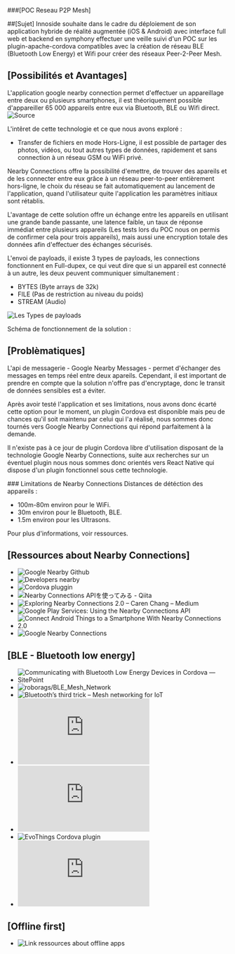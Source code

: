 ###[POC Reseau P2P Mesh]

##[Sujet]
Innoside souhaite dans le cadre du déploiement de son application hybride de réalité augmentée (iOS & Android) avec interface full web et backend en symphony effectuer une veille suivi d'un POC sur les plugin-apache-cordova compatibles avec la création de réseau BLE (Bluetooth Low Energy) et Wifi pour créer des réseaux Peer-2-Peer Mesh.

## [Possibilités et Avantages]
L'application google nearby connection permet d'effectuer un appareillage entre deux ou plusieurs smartphones, il est théoriquement possible d'appareiller 65 000 appareils entre eux via Bluetooth, BLE ou Wifi direct.
![Source]()

L'intêret de cette technologie et ce que nous avons exploré : 
- Transfer de fichiers en mode Hors-Ligne, il est possible de partager des photos, vidéos, ou tout autres types de données, rapidement et sans connection à un réseau GSM ou WiFi privé. 

Nearby Connections offre la possibilité d'emettre, de trouver des apareils et de les connecter entre eux grâce à un réseau peer-to-peer entièrement hors-ligne, le choix du réseau se fait automatiquement au lancement de l'application, quand l'utilisateur quite l'application les paramètres initiaux sont rétablis.

L'avantage de cette solution offre un échange entre les appareils en utilisant une grande bande passante, une latence faible, un taux de réponse immédiat entre plusieurs appareils (Les tests lors du POC nous on permis de confirmer cela pour trois appareils), mais aussi une encryption totale des données afin d'effectuer des échanges sécurisés. 

L'envoi de payloads, il existe 3 types de payloads, les connections fonctionnent en Full-dupex, ce qui veut dire que si un appareil est connecté à un autre, les deux peuvent communiquer simultanement :

- BYTES (Byte arrays de 32k)
- FILE (Pas de restriction au niveau du poids)
- STREAM (Audio)

![Les Types de payloads](https://developers.google.com/nearby/connections/android/exchange-data#types_of_payloads)

Schéma de fonctionnement de la solution :


## [Problèmatiques]
L'api de messagerie - Google Nearby Messages - permet d'échanger des messages en temps réel entre deux apareils. Cependant, il est important de prendre en compte que la solution n'offre pas d'encryptage, donc le transit de données sensibles est a éviter.

Après avoir testé l'application et ses limitations, nous avons donc écarté cette option pour le moment, un plugin Cordova est disponible mais peu de chances qu'il soit maintenu par celui qui l'a réalisé, nous sommes donc tournés vers Google Nearby Connections qui répond parfaitement à la demande.

Il n'existe pas à ce jour de plugin Cordova libre d'utilisation disposant de la technologie Google Nearby Connections, suite aux recherches sur un éventuel plugin nous nous sommes donc orientés vers React Native qui dispose d'un plugin fonctionnel sous cette technologie.


### Limitations de Nearby Connections 
Distances de détéction des appareils :
- 100m-80m environ pour le WiFi.
- 30m environ pour le Bluetooth, BLE.
- 1.5m environ pour les Ultrasons.

Pour plus d'informations, voir ressources.

## [Ressources about Nearby Connections]
- ![Google Nearby Github](https://github.com/googlesamples/android-nearby/tree/master/connections)
- ![Developers nearby](https://developers.google.com/nearby/connections/overview)
- ![Cordova pluggin](https://github.com/hahahannes/cordova-plugin-google-nearby)
- ![Nearby Connections APIを使ってみる - Qiita](https://qiita.com/niusounds/items/ecc759c51da8e1f1e8a0#mpayloadcallback)
- ![Exploring Nearby Connections 2.0 – Caren Chang – Medium](https://medium.com/@calren24/exploring-nearby-connections-2-0-bd0681ac8e64)
- ![Google Play Services: Using the Nearby Connections API](https://code.tutsplus.com/tutorials/google-play-services-using-the-nearby-connections-api--cms-24534)
- ![Connect Android Things to a Smartphone With Nearby Connections 2.0](https://code.tutsplus.com/tutorials/connect-android-things-to-a-smartphone-with-nearby-connections-20--cms-28269)
- ![Google Nearby Connections](https://zhuanlan.zhihu.com/p/28548310)

## [BLE - Bluetooth low energy]
- ![Communicating with Bluetooth Low Energy Devices in Cordova — SitePoint](https://www.sitepoint.com/communicating-with-bluetooth-low-energy-devices-in-cordova/)
- ![roborags/BLE_Mesh_Network](https://github.com/roborags/BLE_Mesh_Network)
- ![Bluetooth’s third trick – Mesh networking for IoT](http://iotdesign.embedded-computing.com/articles/bluetooths-third-trick-mesh-networking-for-iot/)
- ![Bluetooth Smart,Bluetooth Low Energy tutorial,BLE tutorial](https://www.rfwireless-world.com/Tutorials/Bluetooth-Smart-Bluetooth-Low-Energy-BLE-tutorial.html)
- ![Peer-to-peer network via Bluetooth on Android](http://profandroid.com/network/bluetooth/peer-to-peer-network.html)
- ![EvoThings Cordova plugin](https://github.com/evothings/cordova-ble)
- ![PDF about Wireless BLEmesh Network](http://eeca2.sogang.ac.kr/publications/international/BLEmesh_A%20Wireless%20Mesh%20Network%20Protocol%20for%20Bluetooth%20Low%20Energy%20Devices.pdf)

## [Offline first]
- ![Link ressources about offline apps](https://github.com/pazguille/offline-first)
